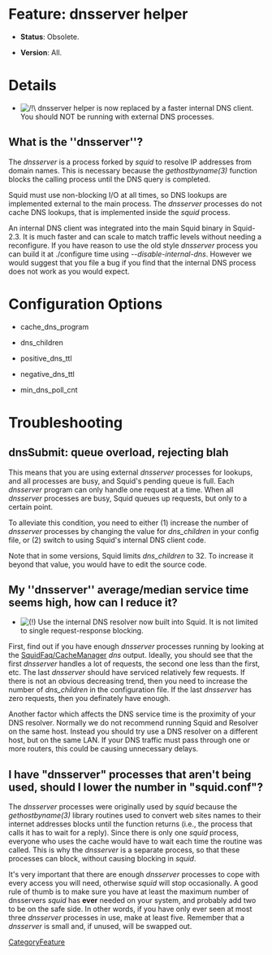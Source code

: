 # Feature: dnsserver helper

  - **Status**: Obsolete.

  - **Version**: All.

# Details

  - ![/\!\\](https://wiki.squid-cache.org/wiki/squidtheme/img/alert.png)
    dnsserver helper is now replaced by a faster internal DNS client.
    You should NOT be running with external DNS processes.

## What is the ''dnsserver''?

The *dnsserver* is a process forked by *squid* to resolve IP addresses
from domain names. This is necessary because the *gethostbyname(3)*
function blocks the calling process until the DNS query is completed.

Squid must use non-blocking I/O at all times, so DNS lookups are
implemented external to the main process. The *dnsserver* processes do
not cache DNS lookups, that is implemented inside the *squid* process.

An internal DNS client was integrated into the main Squid binary in
Squid-2.3. It is much faster and can scale to match traffic levels
without needing a reconfigure. If you have reason to use the old style
*dnsserver* process you can build it at ./configure time using
*--disable-internal-dns*. However we would suggest that you file a bug
if you find that the internal DNS process does not work as you would
expect.

# Configuration Options

  - cache\_dns\_program

  - dns\_children

  - positive\_dns\_ttl

  - negative\_dns\_ttl

  - min\_dns\_poll\_cnt

# Troubleshooting

## dnsSubmit: queue overload, rejecting blah

This means that you are using external *dnsserver* processes for
lookups, and all processes are busy, and Squid's pending queue is full.
Each *dnsserver* program can only handle one request at a time. When all
*dnsserver* processes are busy, Squid queues up requests, but only to a
certain point.

To alleviate this condition, you need to either (1) increase the number
of *dnsserver* processes by changing the value for *dns\_children* in
your config file, or (2) switch to using Squid's internal DNS client
code.

Note that in some versions, Squid limits *dns\_children* to 32. To
increase it beyond that value, you would have to edit the source code.

## My ''dnsserver'' average/median service time seems high, how can I reduce it?

  - ![(\!)](https://wiki.squid-cache.org/wiki/squidtheme/img/idea.png)
    Use the internal DNS resolver now built into Squid. It is not
    limited to single request-response blocking.

First, find out if you have enough *dnsserver* processes running by
looking at the
[SquidFaq/CacheManager](/SquidFaq/CacheManager#)
*dns* output. Ideally, you should see that the first *dnsserver* handles
a lot of requests, the second one less than the first, etc. The last
*dnsserver* should have serviced relatively few requests. If there is
not an obvious decreasing trend, then you need to increase the number of
*dns\_children* in the configuration file. If the last *dnsserver* has
zero requests, then you definately have enough.

Another factor which affects the DNS service time is the proximity of
your DNS resolver. Normally we do not recommend running Squid and
Resolver on the same host. Instead you should try use a DNS resolver on
a different host, but on the same LAN. If your DNS traffic must pass
through one or more routers, this could be causing unnecessary delays.

## I have "dnsserver" processes that aren't being used, should I lower the number in "squid.conf"?

The *dnsserver* processes were originally used by *squid* because the
*gethostbyname(3)* library routines used to convert web sites names to
their internet addresses blocks until the function returns (i.e., the
process that calls it has to wait for a reply). Since there is only one
*squid* process, everyone who uses the cache would have to wait each
time the routine was called. This is why the *dnsserver* is a separate
process, so that these processes can block, without causing blocking in
*squid*.

It's very important that there are enough *dnsserver* processes to cope
with every access you will need, otherwise *squid* will stop
occasionally. A good rule of thumb is to make sure you have at least the
maximum number of dnsservers *squid* has **ever** needed on your system,
and probably add two to be on the safe side. In other words, if you have
only ever seen at most three *dnsserver* processes in use, make at least
five. Remember that a *dnsserver* is small and, if unused, will be
swapped out.

[CategoryFeature](/CategoryFeature#)

